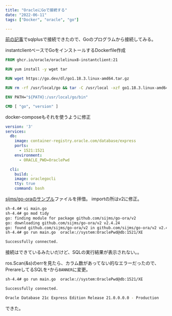```yaml
---
title: "OracleにGoで接続する"
date: "2022-06-11"
tags: ["Docker", "oracle", "go"]

---
```


[前の記事](./11_oracle_docker)でsqlplusで接続できたので、Goのプログラムから接続してみる。

instantclientベースでGoをインストールするDockerfile作成
```dockerfile
FROM ghcr.io/oracle/oraclelinux8-instantclient:21

RUN yum install -y wget tar

RUN wget https://go.dev/dl/go1.18.3.linux-amd64.tar.gz

RUN rm -rf /usr/local/go && tar -C /usr/local -xzf go1.18.3.linux-amd64.tar.gz

ENV PATH="${PATH}:/usr/local/go/bin"

CMD [ "go", "version" ]

```

docker-composeもそれを使うように修正
```yaml
version: '3'
services:
  db:
    image: container-registry.oracle.com/database/express
    ports:
      - 1521:1521
    environment:
      - ORACLE_PWD=OraclePwd

  cli:
    build: .
    image: oraclegocli
    tty: true
    command: bash
```

[sijms/go-oraのサンプル](https://raw.githubusercontent.com/sijms/go-ora/master/examples/hello_sql/main.go)ファイルを拝借。
importの所はv2に修正。

```sh
sh-4.4# vi main.go
sh-4.4# go mod tidy
go: finding module for package github.com/sijms/go-ora/v2
go: downloading github.com/sijms/go-ora/v2 v2.4.24
go: found github.com/sijms/go-ora/v2 in github.com/sijms/go-ora/v2 v2.4.24
sh-4.4# go run main.go  oracle://system:OraclePwd@db:1521/XE

Successfully connected.

```
接続はできているみたいだけど、SQLの実行結果が表示されない。。

ros.Scan(&s)のerrを見たら、カラム数があってない的なエラーだったので、PrerareしてるSQLを`*`から`BANNER`に変更。

```sh
sh-4.4# go run main.go  oracle://system:OraclePwd@db:1521/XE

Successfully connected.

Oracle Database 21c Express Edition Release 21.0.0.0.0 - Production
```
できた。
